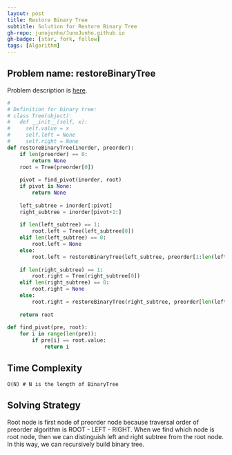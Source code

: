```yaml
---
layout: post
title: Restore Binary Tree
subtitle: Solution for Restore Binary Tree
gh-repo: junojunho/JunoJunho.github.io
gh-badge: [star, fork, follow]
tags: [Algorithm]
---
```


## Problem name: restoreBinaryTree

Problem description is [here](https://app.codesignal.com/interview-practice/task/AaWaYxi8gjtbqgp2M).

```python
#
# Definition for binary tree:
# class Tree(object):
#   def __init__(self, x):
#     self.value = x
#     self.left = None
#     self.right = None
def restoreBinaryTree(inorder, preorder):
    if len(preorder) == 0:
        return None
    root = Tree(preorder[0])
    
    pivot = find_pivot(inorder, root)
    if pivot is None:
        return None
    
    left_subtree = inorder[:pivot]
    right_subtree = inorder[pivot+1:]
    
    if len(left_subtree) == 1:
        root.left = Tree(left_subtree[0])
    elif len(left_subtree) == 0:
        root.left = None
    else:
        root.left = restoreBinaryTree(left_subtree, preorder[1:len(left_subtree)+1])
    
    if len(right_subtree) == 1:
        root.right = Tree(right_subtree[0])
    elif len(right_subtree) == 0:
        root.right = None
    else:
        root.right = restoreBinaryTree(right_subtree, preorder[len(left_subtree)+1:])
    
    return root
    
def find_pivot(pre, root):
    for i in range(len(pre)):
        if pre[i] == root.value:
            return i

```


## Time Complexity

```
O(N) # N is the length of BinaryTree
```

## Solving Strategy

Root node is first node of preorder node because traversal order of preorder algorithm is ROOT - LEFT - RIGHT. When we find which node is root node, then we can distinguish left and right subtree from the root node. In this way, we can recursively build binary tree.